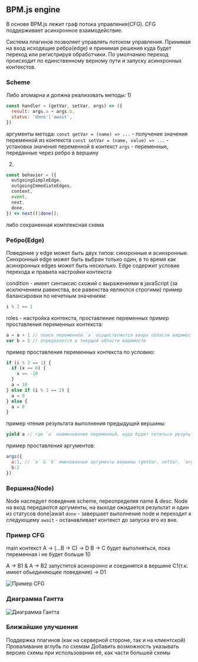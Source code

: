 ## BPM.js engine

В основе BPM.js лежит граф потока управления(CFG).
CFG поддерживает асинхронное взаимодействие.

Система плагинов позволяет управлять потоком управления. Принимая на вход исходящие ребра(edge) и принимая решения куда будет переход или регистрируя обработчики.
По умолчанию переход происходит по единственному верному пути и запуску асинхронных контекстов.

### Scheme

Либо атомарна и должна реализовать методы:
1)

```js
const handler = (getVar, setVar, args) => ({
  result: args.a + args.b,
  status: 'done'|'await',
})
```

аргументы метода:
```const getVar = (name) => ...``` - получение значения переменной из контекста
```const setVar = (name, value) => ...``` - установка значения переменной в контекст
```args``` - переменные, переданные через ребро в вершину

2)
```js
const behavior = ({
  outgoingSimpleEdge,
  outgoingImmediateEdges,
  context,
  event,
  next,
  done,
}) => next()|done();
```

либо сохраненная комплексная схема

### Ребро(Edge)

Поведение у edge может быть двух типов: синхронные и асинхронные.
Синхронный edge может быть выбран только один, в то время как асинхронных edges может быть несколько.
Edge содержит условие перехода и правила настройки контекста

condition - имеет синтаксис схожий с выражениями в javaScript (за исключением равенства, все равенства являются строгими)
пример балансировки по нечетным значениям:
```js
i % 2 == 1
```
roles - настройка контекста, проставление переменных
пример проставления переменных контекста:
```js
a = a + 1 // поиск переменной `a` осуществляется вверх области видимости, если не находится переменная, она проставляется глобальной
var b = 5 // определяется в текущей области видимости
```

пример проставления переменных контекста по условию:
```js
if (i % 3 == 1) {
  if (x == 0) {
    x == -10
  }
  a = 10
} else if (i % 3 == 2) {
  a = 9
} else {
  a = 8
}
```

пример чтения результата выполнения предыдущей вершины:
```js
yield a // где `a` наименование переменной, куда будет сетиться результат
```

пример проставления аргументов:
```js
args({
  a:1, // `a` & `b` именованные аргументы вершины (getVar, setVar, `args`))
  b:2
})
```

### Вершина(Node)

Node наследует поведение scheme, переопределяя name & desc.
Node на вход передаются аргументы, на выходе ожидается результат и один из статусов done|await
`done` - завершает выполнение node и переходит к следующему
`await` - останавливает контекст до запуска его из вне.

### Пример CFG

main контекст A -> (...B -> C) -> D
B -> C будет выполняться, пока переменная i не будет больше 10

A -> B1 & A -> B2 запустятся асинхронно и соединятся в вершине С1(т.к. имеет обьединяющее поведение) -> D1

![Пример CFG](https://preview.ibb.co/deYJy7/2018_02_11_21_16_11.png)

### Диаграмма Гантта

![Диаграмма Гантта](https://image.ibb.co/eN9oWS/2018_02_11_21_24_36.png)


### Ближайшие улучшения

Поддержка плагинов (как на серверной стороне, так и на клиентской)
Проваливание вглубь по схемам
Добавить возможность указывать версию схемы при использовании её, как части большей схемы

